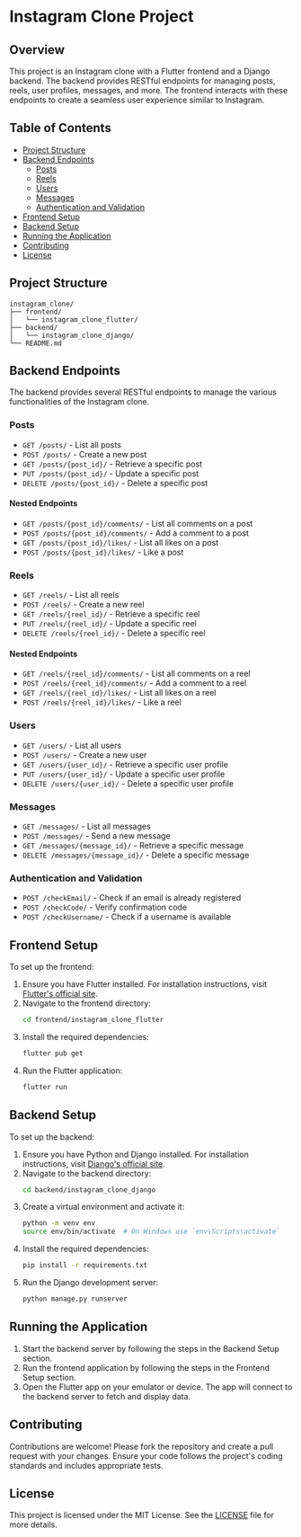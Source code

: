# Instagram Clone Project

## Overview

This project is an Instagram clone with a Flutter frontend and a Django backend. The backend provides RESTful endpoints for managing posts, reels, user profiles, messages, and more. The frontend interacts with these endpoints to create a seamless user experience similar to Instagram.

## Table of Contents

- [Project Structure](#project-structure)
- [Backend Endpoints](#backend-endpoints)
  - [Posts](#posts)
  - [Reels](#reels)
  - [Users](#users)
  - [Messages](#messages)
  - [Authentication and Validation](#authentication-and-validation)
- [Frontend Setup](#frontend-setup)
- [Backend Setup](#backend-setup)
- [Running the Application](#running-the-application)
- [Contributing](#contributing)
- [License](#license)

## Project Structure

```
instagram_clone/
├── frontend/
│   └── instagram_clone_flutter/
├── backend/
│   └── instagram_clone_django/
└── README.md
```

## Backend Endpoints

The backend provides several RESTful endpoints to manage the various functionalities of the Instagram clone.

### Posts

- `GET /posts/` - List all posts
- `POST /posts/` - Create a new post
- `GET /posts/{post_id}/` - Retrieve a specific post
- `PUT /posts/{post_id}/` - Update a specific post
- `DELETE /posts/{post_id}/` - Delete a specific post

#### Nested Endpoints

- `GET /posts/{post_id}/comments/` - List all comments on a post
- `POST /posts/{post_id}/comments/` - Add a comment to a post
- `GET /posts/{post_id}/likes/` - List all likes on a post
- `POST /posts/{post_id}/likes/` - Like a post

### Reels

- `GET /reels/` - List all reels
- `POST /reels/` - Create a new reel
- `GET /reels/{reel_id}/` - Retrieve a specific reel
- `PUT /reels/{reel_id}/` - Update a specific reel
- `DELETE /reels/{reel_id}/` - Delete a specific reel

#### Nested Endpoints

- `GET /reels/{reel_id}/comments/` - List all comments on a reel
- `POST /reels/{reel_id}/comments/` - Add a comment to a reel
- `GET /reels/{reel_id}/likes/` - List all likes on a reel
- `POST /reels/{reel_id}/likes/` - Like a reel

### Users

- `GET /users/` - List all users
- `POST /users/` - Create a new user
- `GET /users/{user_id}/` - Retrieve a specific user profile
- `PUT /users/{user_id}/` - Update a specific user profile
- `DELETE /users/{user_id}/` - Delete a specific user profile

### Messages

- `GET /messages/` - List all messages
- `POST /messages/` - Send a new message
- `GET /messages/{message_id}/` - Retrieve a specific message
- `DELETE /messages/{message_id}/` - Delete a specific message

### Authentication and Validation

- `POST /checkEmail/` - Check if an email is already registered
- `POST /checkCode/` - Verify confirmation code
- `POST /checkUsername/` - Check if a username is available

## Frontend Setup

To set up the frontend:

1. Ensure you have Flutter installed. For installation instructions, visit [Flutter's official site](https://flutter.dev/docs/get-started/install).
2. Navigate to the frontend directory:
   ```bash
   cd frontend/instagram_clone_flutter
   ```
3. Install the required dependencies:
   ```bash
   flutter pub get
   ```
4. Run the Flutter application:
   ```bash
   flutter run
   ```

## Backend Setup

To set up the backend:

1. Ensure you have Python and Django installed. For installation instructions, visit [Django's official site](https://www.djangoproject.com/start/).
2. Navigate to the backend directory:
   ```bash
   cd backend/instagram_clone_django
   ```
3. Create a virtual environment and activate it:
   ```bash
   python -m venv env
   source env/bin/activate  # On Windows use `env\Scripts\activate`
   ```
4. Install the required dependencies:
   ```bash
   pip install -r requirements.txt
   ```
5. Run the Django development server:
   ```bash
   python manage.py runserver
   ```

## Running the Application

1. Start the backend server by following the steps in the Backend Setup section.
2. Run the frontend application by following the steps in the Frontend Setup section.
3. Open the Flutter app on your emulator or device. The app will connect to the backend server to fetch and display data.

## Contributing

Contributions are welcome! Please fork the repository and create a pull request with your changes. Ensure your code follows the project's coding standards and includes appropriate tests.

## License

This project is licensed under the MIT License. See the [LICENSE](LICENSE) file for more details.
